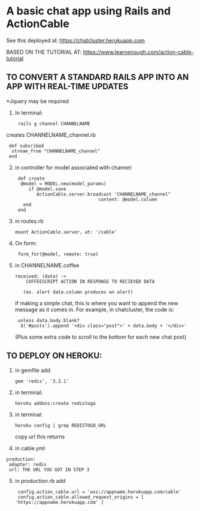 # A basic chat app using Rails and ActionCable

See this deployed at:
https://chatcluster.herokuapp.com

BASED ON THE TUTORIAL AT:
https://www.learnenough.com/action-cable-tutorial

## TO CONVERT A STANDARD RAILS APP INTO AN APP WITH REAL-TIME UPDATES

*Jquery may be required

1. In terminal:

        rails g channel CHANNELNAME

  creates CHANNELNAME_channel.rb<br/>
  
     def subsribed
      stream_from "CHANNELNAME_channel"
     end
    
2. in controller for model associated with channel:

        def create
         @model = MODEL.new(model_params)
            if @model.save
               ActionCable.server.broadcast 'CHANNELNAME_channel"
                                      content: @model.column
          end
        end

3. in routes.rb

       mount ActionCable.server, at: '/cable'

4. On form:

        form_for(@model, remote: true)
    
5. in CHANNELNAME.coffee

       received: (data) ->
           COFFEESCRIPT ACTION IN RESPONSE TO RECIEVED DATA
          
          (ex. alert data.column produces an alert)
          
      If making a simple chat, this is where you want to append the new message as it comes in.
      For example, in chatcluster, the code is:
          
        unless data.body.blank? 
         $('#posts').append '<div class="post">' + data.body + '</div>'
      
      (Plus some extra code to scroll to the bottom for each new chat post)
          
## TO DEPLOY ON HEROKU:
 
1. in gemfile add

       gem 'redis', '3.3.1'
       
2. in terminal:

       heroku addons:create redistogo
    
3. in terminal:

       heroku config | grep REDISTOGO_URL
       
      copy url this returns
    
  4. in cable.yml
  
    production:
     adapter: redis
     url: THE URL YOU GOT IN STEP 3
    
5. in production.rb add

        config.action_cable.url = 'wss://appname.herokuapp.com/cable'
        config.action_cable.allowed_request_origins = [
       'https://appname.herokuapp.com' ]
    

    
 
       
 

